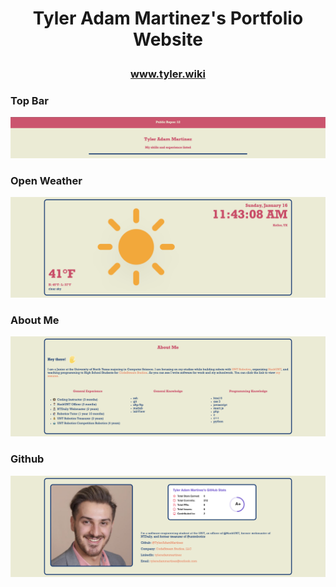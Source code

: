 # <p align="center">Tyler Adam Martinez's Portfolio Website
### <p align="center"><a href="http://www.tyler.wiki">www.tyler.wiki</a>
### Top Bar
<img src="README-Assets/sections/Top-Bar.png" />

### Open Weather
<img src="README-Assets/sections/Open-Weather.png" />

### About Me
<img src="README-Assets/sections/About-Me.png" />

### Github
<img src="README-Assets/sections/Github.png" />
